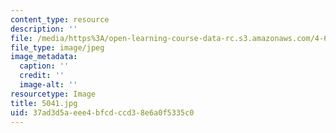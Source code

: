 ```yaml
---
content_type: resource
description: ''
file: /media/https%3A/open-learning-course-data-rc.s3.amazonaws.com/4-614-religious-architecture-and-islamic-cultures-fall-2002/37ad3d5aeee4bfcdccd38e6a0f5335c0_5041.jpg
file_type: image/jpeg
image_metadata:
  caption: ''
  credit: ''
  image-alt: ''
resourcetype: Image
title: 5041.jpg
uid: 37ad3d5a-eee4-bfcd-ccd3-8e6a0f5335c0
---
```

